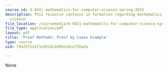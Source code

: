 ```yaml
---
course_id: 6-042j-mathematics-for-computer-science-spring-2015
description: This resource contains in formation regarding mathematics for computer
  science.
file_location: /coursemedia/6-042j-mathematics-for-computer-science-spring-2015/79a25f22ef1c051dcbb95e18ce72bada_MIT6_042JS16_ProofExample.pdf
file_type: application/pdf
layout: pdf
title: 'Proof Methods: Proof by Cases Example'
type: course
uid: 79a25f22ef1c051dcbb95e18ce72bada

---
```

None
